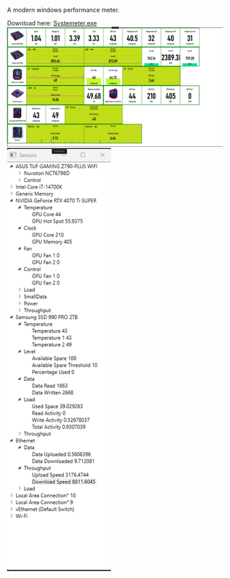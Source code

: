 A modern windows performance meter.

Download here: [Systemeter.exe](https://github.com/mokoker/MegaCpuMeter/releases/download/v1.0.0/Systemeter.exe)
![screenshot](Images/1.png)
![screenshot](Images/2.png)
